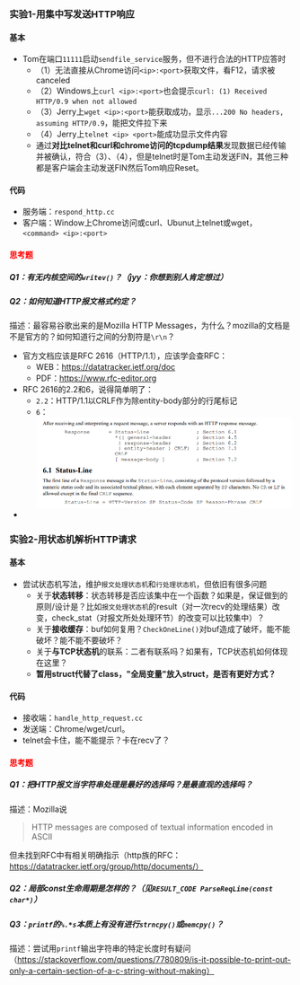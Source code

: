 ### 实验1-用集中写发送HTTP响应

#### 基本

- Tom在端口`11111`启动`sendfile_service`服务，但不进行合法的HTTP应答时
  - （1）无法直接从Chrome访问`<ip>:<port>`获取文件，看F12，请求被canceled
  - （2）Windows上`curl <ip>:<port>`也会提示`curl: (1) Received HTTP/0.9 when not allowed`
  - （3）Jerry上`wget <ip>:<port>`能获取成功，显示`...200 No headers, assuming HTTP/0.9`，能把文件拉下来
  - （4）Jerry上`telnet <ip> <port>`能成功显示文件内容
  - 通过**对比telnet和curl和chrome访问的tcpdump结果**发现数据已经传输并被确认，符合（3）、（4），但是telnet时是Tom主动发送FIN，其他三种都是客户端会主动发送FIN然后Tom响应Reset。



#### 代码

- 服务端：`respond_http.cc`
- 客户端：Window上Chrome访问或curl、Ubunut上telnet或wget，`<command> <ip>:<port>`



#### <span style="color:red">思考题</span>

##### Q1：有无内核空间的`writev()`？（jyy：你想到别人肯定想过）



##### Q2：如何知道HTTP报文格式约定？

描述：最容易谷歌出来的是Mozilla HTTP Messages，为什么？mozilla的文档是不是官方的？如何知道行之间的分割符是`\r\n`？

- 官方文档应该是RFC 2616（HTTP/1.1），应该学会查RFC：
  - WEB：https://datatracker.ietf.org/doc
  - PDF：https://www.rfc-editor.org
- RFC 2616的2.2和6，说得简单明了：
  - `2.2`：HTTP/1.1以CRLF作为除entity-body部分的行尾标记
  - `6`：<img src="./img/RFC2616响应头结构.png" style="zoom:60%;" />
- 





### 实验2-用状态机解析HTTP请求

#### 基本

- 尝试状态机写法，维护`报文处理状态机`和`行处理状态机`，但依旧有很多问题
  - 关于**状态转移**：状态转移是否应该集中在一个函数？如果是，保证做到的原则/设计是？比如`报文处理状态机`的result（对一次recv的处理结果）改变，check_stat（对报文所处处理环节）的改变可以比较集中）？
  - 关于**接收缓存**：buf如何复用？`CheckOneLine()`对buf造成了破坏，能不能破坏？能不能不要破坏？
  - 关于**与TCP状态机**的联系：二者有联系吗？如果有，TCP状态机如何体现在这里？
  - **暂用struct代替了class，"全局变量"放入struct，是否有更好方式？**



#### 代码

- 接收端：`handle_http_request.cc`
- 发送端：Chrome/wget/curl。
- telnet会卡住，能不能提示？卡在recv了？



#### <span style="color:red">思考题</span>

##### Q1：把HTTP报文当字符串处理是最好的选择吗？是最直观的选择吗？

描述：Mozilla说

> HTTP messages are composed of textual information encoded in ASCII

但未找到RFC中有相关明确指示（http族的RFC：https://datatracker.ietf.org/group/http/documents/）



##### Q2：局部const生命周期是怎样的？（见`RESULT_CODE ParseReqLine(const char*)`）





##### Q3：`printf`的`%.*s`本质上有没有进行`strncpy()`或`memcpy()`？

描述：尝试用`printf`输出字符串的特定长度时有疑问（https://stackoverflow.com/questions/7780809/is-it-possible-to-print-out-only-a-certain-section-of-a-c-string-without-making）

